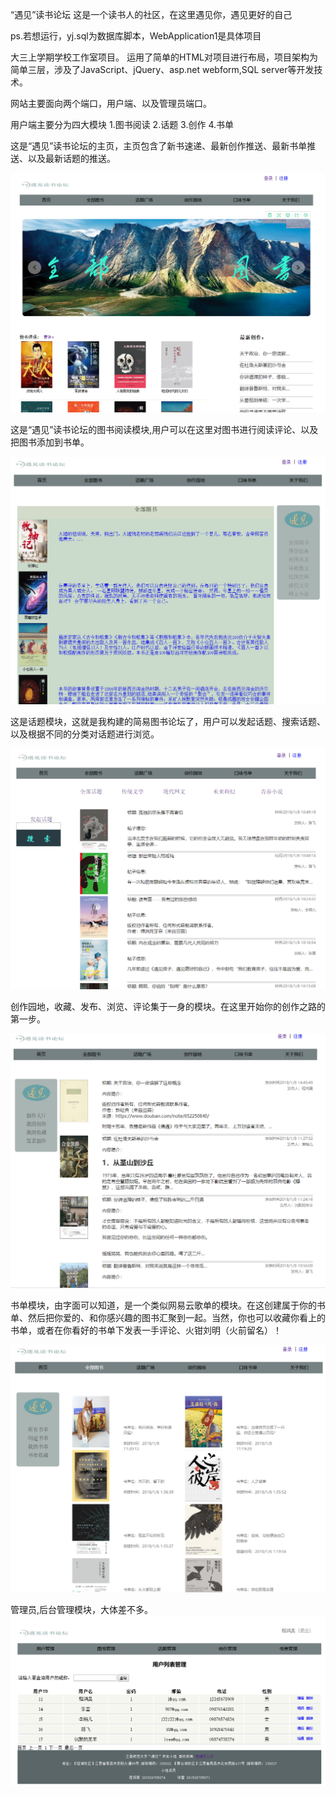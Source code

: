 “遇见”读书论坛 
这是一个读书人的社区，在这里遇见你，遇见更好的自己

ps.若想运行，yj.sql为数据库脚本，WebApplication1是具体项目

大三上学期学校工作室项目。 运用了简单的HTML对项目进行布局，项目架构为简单三层，涉及了JavaScript、jQuery、asp.net webform,SQL server等开发技术。

网站主要面向两个端口，用户端、以及管理员端口。

用户端主要分为四大模块
1.图书阅读  2.话题  3.创作  4.书单

这是“遇见”读书论坛的主页，主页包含了新书速递、最新创作推送、最新书单推送、以及最新话题的推送。

![主页](https://github.com/CHIclay/YUJ/blob/master/image/index.png)


这是“遇见”读书论坛的图书阅读模块,用户可以在这里对图书进行阅读评论、以及把图书添加到书单。

![图书](https://github.com/CHIclay/YUJ/blob/master/image/book.png)


这是话题模块，这就是我构建的简易图书论坛了，用户可以发起话题、搜索话题、以及根据不同的分类对话题进行浏览。

![话题](https://github.com/CHIclay/YUJ/blob/master/image/topic.png)


创作园地，收藏、发布、浏览、评论集于一身的模块。在这里开始你的创作之路的第一步。

![创作](https://github.com/CHIclay/YUJ/blob/master/image/write.png)


书单模块，由字面可以知道，是一个类似网易云歌单的模块。在这创建属于你的书单、然后把你爱的、和你感兴趣的图书汇聚到一起。当然，你也可以收藏你看上的书单，或者在你看好的书单下发表一手评论、火钳刘明（火前留名）！

![书单](https://github.com/CHIclay/YUJ/blob/master/image/list.png)


管理员,后台管理模块，大体差不多。
![管理员](https://github.com/CHIclay/YUJ/blob/master/image/manager.png)
